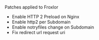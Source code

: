 Patches applied to Froxlor

* Enable HTTP 2 Preload on Nginx
* Enable http2 per Subdomain
* Enable notryfiles change on Subdomain
* Fix redirect url request uri